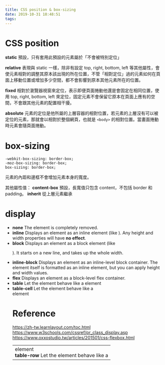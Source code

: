 ```yaml
---
title: CSS position & box-sizing
date: 2019-10-31 18:48:51
tags:
---
```


# CSS position

**static** 預設，只有套用此預設的元素屬於「不會被特別定位」

**relative** 表現與 static 一樣，除非有設定 top, right, bottom, left 等其他屬性，會使元素相對的調整其原本該出現的所在位置，不管「相對定位」過的元素如何在頁面上移動位置或增加多少空間，都不會影響到原本其他元素所在的位置。

**fixed** 相對於瀏覽器視窗來定位，表示即便頁面捲動他還是會固定在相同位置，使用 top, right, bottom, left 來定位，固定元素不會保留它原本在頁面上應有的空間，不會跟其他元素的配置相干擾。

**absolute** 元素的定位是他所屬的上層容器的相對位置，若元素的上層沒有可以被定位的元素，那就會以相對於整個網頁，也就是 `<body>` 的相對位置。當畫面捲動時元素會隨頁面捲動。

# box-sizing
```
-webkit-box-sizing: border-box;
-moz-box-sizing: border-box;
box-sizing: border-box;
```
元素的內距和邊框不會增加元素本身的寬度。

其他屬性值：
**content-box** 預設，長寬值只包含 content，不包括 border 和 padding。
**inherit** 從上層元素繼承

# display
- **none** The element is completely removed.
- **inline** Displays an element as an inline element (like <span>). Any height and width properties will have **no effect**.
- **block** Displays an element as a block element (like <p>). It starts on a new line, and takes up the whole width.
- **inline-block** Displays an element as an inline-level block container. The element itself is formatted as an inline element, but you can apply height and width values.
- **flex** Displays an element as a block-level flex container.
- **table** Let the element behave like a <table> element
- **table-cell** Let the element behave like a <td> element
- **table-row** Let the element behave like a <tr> element

# Reference
https://zh-tw.learnlayout.com/toc.html
https://www.w3schools.com/cssref/pr_class_display.asp
https://www.oxxostudio.tw/articles/201501/css-flexbox.html

